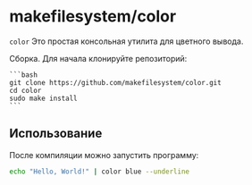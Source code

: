 # makefilesystem/color

`color` Это простая консольная утилита для цветного вывода.

Сборка. Для начала клонируйте репозиторий:

    ```bash
    git clone https://github.com/makefilesystem/color.git
    cd color
    sudo make install
    ```

## Использование

После компиляции можно запустить программу:

```bash
echo "Hello, World!" | color blue --underline
```
